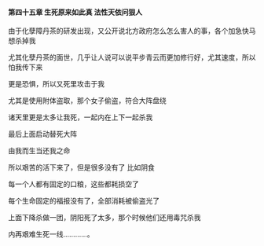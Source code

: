 #### 第四十五章 生死原来如此真 法性天依问狠人


由于化孽障丹茶的研发出现，又公开说北方政府怎么怎么害人的事，各个加急快马想杀掉我

尤其化孽丹茶的面世，几乎让人说可以说平步青云而更加修行好，尤其速度，所以怕我传下来

更是恐惧，所以又死里攻击于我

尤其是使用附体盗取，那个女子偷盗，符合大阵盘绕

诸天里更是太多让我死，一起内在上下一起杀我

最后上面启动替死大阵

由我而生当还我之命

所以艰苦的活下来了，但是很多没有了
比如阴食

每一个人都有固定的口粮，这些都耗损空了

每个生命固定的福报没有了，全部消耗被偷盗光了

上面下降杀做一团，阴阳死了太多，那个时候他们还用毒咒杀我

内再艰难生死一线…………。

